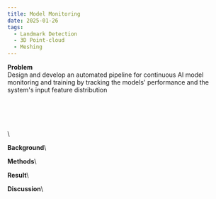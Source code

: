 ```yaml
---
title: Model Monitoring
date: 2025-01-26
tags:
  - Landmark Detection
  - 3D Point-cloud
  - Meshing
---
```


**Problem**\
Design and develop an automated pipeline for continuous AI model monitoring and training by tracking the models' performance and the system's input feature distribution 

\
\
\
\
\

**Background**\

**Methods**\

**Result**\

**Discussion**\


<!--more-->

